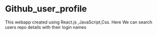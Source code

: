 # Github_user_profile
This webapp created using React.js ,JavaScript,Css. Here We can search users repo details with their login names
